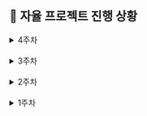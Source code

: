 ## 📆 자율 프로젝트 진행 상황

<details>
  <summary>4주차</summary>

### 🔖 11/06(수)

- [x] 간트 차트 및 지라 업데이트
- [x] 4시 컨설턴트 님 미팅
- [x] 사용자 인증 전체 관리 (ING)
- [x] AuthenticationScreen, AuthenticationViewModel 대실패

### 🔖 11/05(화)

- [x] 4주차 Jira 스프린트 이슈 작성
- [x] 간트 차트 및 지라 업데이트
- [x] 프로젝트 의존성 및 빌드 설정 추가
- [x] 프로젝트 전체에 Hilt, KAPT 추가
- [x] 모바일 build.gradle 설정
- [x] Hilt(종속성 주입 라이브러리), KAPT(어노테이션 플러그인), ViewModel 의존성 추가
- [x] MobileMainApplication 생성
- [x] 모바일 Manifest 앱 권한 설정
  - [x] 인터넷, 블루투스, 알림 권한
  - [x] 네트워크 상태 확인 권한
  - [x] HTTP 통신, wearable API 설정
- [x] WearOS 연동 설정 추가
- [x] MobileMainActivity 수정
- [x] Hilt 적용, Jetpack Compose 전환
- [x] Navigation Compose 화면 전환
- [x] Auth 플로우 기본 구조 구현
- [x] 사용자 인증 데이터 모델 작성
  - [x] User, UserAuth, Guardian
  - [x] Tokens, VerificationResponse
- [x] UserRepository 인터페이스 및 구현체 작성
- [x] UserLocalDataSource 인터페이스 및 구현체 작성
- [x] 사용자 정보 및 토큰 암호화 (EncryptedSharedPreferences)
- [x] 동기/비동기 나누어 인증 토큰 관리
- [x] NetworkUtils 네트워크 연결 상태 확인 유틸 생성
- [x] repository에서 API 호출 전 네트워크 상태 확인용 공통 메서드로 처리
- [x] build.gradle 의존성 추가
  - [x] Android Security
  - [x] Gson (직렬화/역직렬화)
  - [x] Retrofit, OKHttp
  - [x] Compose SystemUIController
- [x] 상태 바 시스템 UI 스타일링 (다크 모드)
- [x] Constants 파일에 네비게이션 경로 상수화
- [x] ApiConstants (서버 통신 관련 url, 타임아웃 설정 등)
- [x] NetworkModule에 DI 설정 (Retrofit, OKHttpClient, ApiService)
- [x] ApiService 메서드 작성 (사용자 인증 및 설정, 토큰 갱신 등)
- [x] ApiInterceptor
  - [x] 기본 헤더 추가
  - [x] 선택적 토큰 추가
  - [x] 토큰 갱신, 재시도
- [x] ApiErrorHandler 에러 처리
- [x] 데일리 KPT 회고

  - **Keep (잘해오고 있는 것들)**

                - BOM을 활용하여 Compose 버전들을 통합 관리함으로써 프로젝트 버전 호환성을 높였다.
                - 상태 바 시스템 UI 설정을 추가하여 다크 모드에 최적화된 스타일을 적용함으로써 시각적 일관성과 통일성을 높였다.
                - navController를 활용해 인증 완료 후 뒤로 가기 버튼을 눌러도 다시 돌아갈 수 없도록 백스택에서 제거하여, 불필요한 화면 이동을 방지하고 사용자 경험을 향상시켰다.
                - 각 데이터 모델(User, UserAuth, Guardian)을 역할에 맞게 분리하고, 필요한 메서드를 관련된 데이터 클래스 내부에 작성함으로써 코드의 응집도를 높였다.
                - API 관련 상수(ApiConstants)와 앱 전역 상수(Constants)를 구분하여 정보를 체계적으로 관리하고 응집도를 높였다.
                - NetworkUtils 파일을 생성해 Repository에서 API 요청 전 네트워크 연결 상태를 공통 메서드로 확인함으로써 네트워크 연결이 없을 경우 불필요한 API 호출을 방지하고 앱의 안정성을 강화했다.
                - EncryptedSharedPreferences를 사용해 민감한 개인 정보를 AES256 암호화 방식으로 안전하게 저장하여 보안을 강화했다.
                - ApiService, ApiConstants, ApiInterceptor, ApiErrorHandler, NetworkModule, NetworkUtils를 역할별로 분리해 서버와의 통신 및 에러 처리를 체계적으로 관리했다.
                - NetworkModule에서 Hilt 모듈을 통해 Retrofit과 OkHttpClient 설정을 분리하고, 의존성 주입을 활용하여 각 클래스가 직접 의존성을 관리하지 않도록 함으로써 결합도를 낮추고 객체 관리를 효율적으로 수행했다. 이를 통해 네트워크 요청을 효율적으로 관리하고 코드의 재사용성과 유지보수성을 높였다.
                - NetworkModule에서 만든 Retrofit 인터페이스를 사용해 ApiService에서 HTTP 통신을 명확하게 정의하고, 이를 통해 API 요청이 일관된 형식을 유지하게 하여 코드의 가독성을 향상시켰다.
                - OkHttpClient에 HttpLoggingInterceptor를 추가해 디버깅을 용이하게 하고, ApiInterceptor를 통해 모든 API 요청에 기본 헤더를 설정하여 코드의 일관성과 안정성을 강화했다.
                - ApiInterceptor를 사용해 토큰이 필요한 경우에만 액세스 토큰을 Authorization 헤더에 추가하며, 401 응답 시 토큰 갱신 및 요청 재시도를 구현해 인증 처리의 안정성을 높였다.
                - SharedPreferences에서 동기와 비동기 방식을 나누어 관리하여, 동기 방식의 호출만 지원하는 OkHttpClient 기반의 ApiInterceptor에서도 API 요청 시 필요한 토큰을 즉시 가져와 활용할 수 있도록 했다.

  - **Problem(문제되는 점들)**

            - 사용자 인증 부분이 하나씩 처리하면 될 줄 알았는데, 줄줄이 사탕으로 엮여 있어 파일 하나를 작업하려면 타고 타고 들어가서 죄다 연결되어 있다 보니 너무 헷갈린다. UI 제외하고는 전체 부분이 동시 작업 중이다. (마이페이지 설정 포함)
            - 생각보다 UI 고민할 시간이 없을 것 같다.
            - Kotlin의 모듈화된 아키텍처(데이터 모델, 레포지토리, 데이터 소스 등)를 이해하고 적응하는 데 어려움을 겪고 있다. 각 레이어 간의 상호작용 및 의존성 관리가 복잡하다.
            - API 관련 상수, 인터페이스, 구현체 등 다양한 구조를 나누어 관리하다 보니, 전체적인 흐름을 파악하는 데 시간이 소요되고, 새로운 기능을 추가할 때 더 많은 고려가 필요하다.
            - 슬슬 드론과 연결해야 할 때가 다가올 것 같은데 사용자 인증 과정에 머물러 있다.

  - **Try(새롭게 시도해볼 것들)**

            - 빠르게 사용자 인증 로직 마무리하고 UI 구현할 것
            - 드론 배정 요청 및 매칭 테스트 할 수 있도록 이번 주에 꼭 맵 부분 작업 시작할 것
            - 일정 관리가 중요해 질 것 같다. 시간을 더 많이 투자할 것
            - 세부 내용은 최대한 제거하고 핵심 위주로 작업할 것
            - 각 레이어와 모듈의 역할을 명확히 이해하기 위해 주석을 추가할 것
            - 복잡한 구조로 인해 디버깅이 어려워지는 것을 방지하기 위해, 주요 로직에 디버깅 로그를 추가하여 실행 흐름과 데이터 상태를 추적할 수 있도록 할 것

### 🔖 11/04(월)

- [x] 간트 차트 업데이트 및 일정 수정
- [x] 안드로이드 UI 툴킷 Jetpack Compose 의존성 설정
- [x] Navigation Compose 추가
- [x] MobileMainActivity에서 NavController 이용해 네비게이션 관리
- [x] Color, Typography, Shape 파일 작업
- [x] Theme에서 다크/라이트 모드 테마 생성
- [x] 레이아웃 생성 및 다크 모드 관리
- [x] 공통 Button 컴포넌트 작업 (타입 5가지)
- [x] 랜딩 페이지 UI
- [x] 본인 인증 Intro 페이지 UI
- [x] 데일리 KPT 회고

  - **Keep (잘해오고 있는 것들)**

            - 안드로이드 최신 UI 툴킷인 Jetpack Compose를 사용하여 간결하고 직관적으로 UI 구현 중이다.
            - UI, 로직, 네비게이션을 분리하여 각각의 책임을 명확하게 함으로써 코드의 가독성과 유지보수성을 높였다.
            - 색상(Color), 폰트(Typography), 박스 모양(Shape)을 각각의 파일로 구분해 설정하고, Theme 폴더에서 각각의 속성들을 합쳐 라이트/다크 테마를 생성했다.
            - 가독성을 고려하며 색상/배치/폰트 크기 등을 수정 중이다.
            - 공통 버튼 컴포넌트를 타입 별로 분류하고, 각각 라이트/다크 모드에 맞춰 재사용 용이 하도록 작업 중이다.

  - **Problem(문제되는 점들)**

            - 월요일인데 Jira 스프린트를 작성하지 않았다.
            - 안드로이드 UI 작업이 처음이다 보니 새로운 패턴에 익숙해지는 데 시간이 필요하다.
            - 한 번 스타일을 바꿀 때마다 변경 사항을 확인하려면 재시작하고 한참 기다려야 해서 작업이 더뎌진다.
            - 라이트/다크 모드 적용이 생각보다 까다롭다. 스타일을 맞춰 진행해야 하다 보니 제약 사항이 많다.
            - UI가 마음에 들지 않는데, 어떻게 해야 할 지 고민이다.

  - **Try(새롭게 시도해볼 것들)**

            - 내일 아침에 Jira 스프린트 등록부터 해야 겠다.
            - 개발 효율을 높이기 위해 Jetpack Compose에 미리 보기 기능, 실시간 수정 기능 등이 있다고 해서 찾아보려고 한다.
            - 우선 라이트/다크 모드 기준으로 간단한 UI 및 API/Websocket 작업부터 완료 한 뒤, 디자인 수정을 생각해 봐야 할 것 같다.
            - 시간을 좀 더 많이 투자해야 겠다.

</details>

<br/>

<details>
  <summary>3주차</summary>

### 🔖 11/01(금)

- [x] 간트 차트 업데이트 및 일정 수정
- [x] API 연동 규격서 검토 및 수정
  - [x] 유저
  - [x] 마이 페이지
  - [x] 경로
  - [x] 드론
- [x] 전체 프로젝트 파일 생성 및 주석 작성 (100% 완료)
  - [x] 주석: 역할 / 전반 로직 / 데이터 / 연동사항 등

### 🔖 10/31(목)

- [x] 갤럭시 가상기기(Phone Pixel 5) 생성
- [x] 모바일 디렉토리 구조 생성
  - [x] 안드로이드 아키텍처 기반 구조
  - [x] data / services / ui / utils
  - [x] data: model / repository / source
  - [x] source: local/ remote
  - [x] services: base / connection / sensor / location / alert
  - [x] ui: components / theme / landing / authentication / map / qr / mypage
- [x] 전체 프로젝트 파일 생성 및 주석 작성 (80% 완료)
  - [x] 주석: 역할 / 전반 로직 / 데이터 / 연동사항 등
- [x] 피그마 공통 컴포넌트 추출
- [x] 공통 컴포넌트 생성 및 타입별 구성
- [x] 데일리 KPT 회고

  - **Keep (잘해오고 있는 것들)**

        - 아침 데일리 스크럼으로 오늘 각자의 목표를 공유한 후, 소현님의 진두지휘 하에:heart_decoration: 랩업 스크럼으로 오늘의 진척도를 공유하는 시간을 가졌다.
        - 아침 시간에 한나님이 올려주신 watch 부분 커밋들을 대략적으로 훑어보며 흐름을 파악했다.
        - 간트 차트에서 남은 개발 일정 및 기간을 확인 하며 일정 관리를 하고 있다. 변경사항은 업데이트 했다.
        - API 연동 규격서를 기준으로 백엔드와 불필요 or 수정 필요 or 추가적으로 필요한 데이터 등을 빠르게 논의 후 반영했다.
        - 범용적으로 사용되는 갤럭시 해상도를 확인(s22, s23, s24 등 해당) 후 가상 기기를 생성했다.
        - watch 디렉토리 구조에 최대한 맞춰서 mobile 과의 연동/협업 시 수월할 수 있도록 디렉토리를 구성했다.
        - 피그마 구조 및 API 연동 규격서 데이터를 확인하면서 모바일 개발에 필요한 전체 파일을 안드로이드 아키텍처 권장 방식에 기반하여 구조화한 뒤 생성했다. 전체 흐름을 한 번에 크게 잡고 나니 조금은 방향이 보이는 것도 같다.
        - 추후 협업 시 용이하도록 모든 파일에 해당 파일이 담당하는 역할/전반적인 로직/param/property 등의 필요 데이터 및 연동 사항들을 주석으로 작성 중이다. (80% 완료)
        - 전체 피그마를 확인하면서 공통적으로 반복되는 컴포넌트들을 추출해내고, 공통 컴포넌트 내에서도 타입별로 활용할 수 있도록 구성했다.

  - **Problem(문제되는 점들)**

        - API 연동 규격서에 빠진 부분들이 있다.
        - 페이지 단위는 별로 없는 만큼 맵 내에 집중된 여러 로직들의 상태 관리가 주요 관건이 될 것 같다.
        - 공통 컴포넌트를 잘 활용하면 득, 잘못하면 독이 될 듯
        - Database와 DataResource의 차이에 대해 고민하느라 시간을 많이 보냈는데 아직도 잘 모르겠다. 데이터 연결 해봐야 알 듯
        - UI 구리다. 맵 UI는 대체 어떻게 해야 잘 뽑을 수 있는 것..?
        - 웹 소켓 초기 세팅은 해 본 적 없어서 살짝 걱정..
        - 워치와 서버(메인/앱)의 중간 다리로써 여기 저기 데이터 통신을 해야 하는데 이걸 잘 구분해서 관리해야 할 것 같다.

  - **Try(새롭게 시도해볼 것들)**

        - 파일 주석 작성 마무리
        - 폰트, 색상 부터 전체적인 UI 다시 고민할 것
        - 비교적 변동이 없는 데이터(ex. LocationRepository에서는 출발지/목적지 정보만 관리), 실시간 데이터(ex. 백그라운드 LocationService에서는 실시간 GPS 위치 추적 관리)를 잘 구분해서 작업할 것
        - 데이터 실시간 연동 및 상태 유지/업데이트가 잘 되는 지 확인하면서 작업할 것
        - 워치/메인 서버/앱 서버와 각각 주고 받는 데이터들에 대해 관심사를 잘 분리해 두고 작업할 것
        - API 연동 규격서 빠진 API들 작성
        - sketchfab 환불 잊지 말자..

### 🔖 10/30(수)

- [x] 간트 차트 템플릿 생성 및 일정 작성
- [x] 백엔드 아키텍처 공유
- [x] 안드로이드 스튜디오 학습

### 🔖 10/29(화)

- [x] 3주차 Jira 스프린트 작성
- [x] 10시 반 코치 님 미팅
- [x] 요구사항 명세서 수정
- [x] 피그마 와이어프레임 구체화
- [x] API 연동 규격서 작성
- [x] 브랜치 전략, 브랜치 네이밍 컨벤션 및 커밋 컨벤션 설정
- [x] 데일리 KPT 회고

  - **Keep (잘해오고 있는 것들)**

        - 필요한 교보재(DJI MINI 3)를 꼭 받아내겠다는 의지를 갖고 끝까지 강력 어필 예정이다.
        - API 연동 규격서를 바탕으로 메인 플로우(경로 설정 및 드론 매칭)를 논의 및 수정해 나가며 백/프 간 같은 흐름을 인지하고 있음을 공유했다.
        - 요구사항 명세서 내 '위험 감지' 부분을 기기 별(모바일/워치/드론)로 역할을 구분하여 재작성했다.
        - 팀원 간 전체 플로우를 시각적으로 이해하기 수월하게 피그마 와이어 프레임을 상황 별로 구분하여 재작업 완료했다.
        - 일관성 있는 프로젝트 관리를 위해 branch 전략, branch 네이밍 컨벤션, commit 컨벤션을 설정했다.

  - **Problem(문제되는 점들)**

        - 모든 팀원이 새로운 도전에 직면해 있다 보니, 예측/판단 하기 어렵고 헤매는 부분이 많다.
        - API 연동 규격서에 작성되지 않은 API 들이 일부 있다.
        - 지라가 본 목적대로 사용되지 못하고 '선 작업, 후 작성' 되고 있다.
        - 프로젝트 아키텍처가 복잡해 고민 중이다 보니, 흐름이나 기능 분배가 완료 되지 않아 간트 차트가 작성되지 않은 상태다.

  - **Try(새롭게 시도해볼 것들)**

        - 꾸준히 소통하고 모르는 건 공유하며 함께 해결해 나갈 것
        - 코틀린 학습과 병행하며 모바일 부분 프로젝트 기반 구축할 것
        - 지라는 무조건 월요일에 작성하자
        - 프로젝트 아키텍처를 1차적으로라도 확정 후, 기능 단위로 구분하여 간트 차트 작성할 것
        - 팀원들은 무좍건 잘 해낼 테니, 내 몫 만큼은 꼭 잘 해내자..

### 🔖 10/28(월)

- [x] 드론 가능 지역, 시간, 신청 방법, 필요 자격 등 서칭
- [x] 프로젝트 주제 확정 (안심 귀가 드론)
- [x] 프로젝트 계획서 작성 및 교보재 신청
- [x] 프로젝트 세부 기획 논의
- [x] 요구사항 명세서 작성
- [x] 피그마 대략적인 와이어프레임 작업
- [x] 데일리 KPT 회고

  - **Keep (잘해오고 있는 것들)**

        - 주말 간 프로젝트 주제 관련 회의를 진행했고, 각자 조사할 부분을 분담한 뒤 월요일 아침 빠르게 취합하여 프로젝트 진행 가능 여부를 판단 및 주제를 확정했다.
        - 확정된 주제(안심 귀가 드론)에 맞춰 새로운 프로젝트 계획서 작성 및 교보재 신청을 완료했다.
        - 팀원들이 다 함께 세부 기획을 논의한 뒤 역할을 나누어 프로젝트 아키텍처, 요구사항 명세서, 기능 명세서, 와이어 프레임 등 문서 작업을 빠르게 진행했다.
        - 안 될 것 같으면서도 뭔가 되는 것도 같은 신묘한 우리 팀..

  - **Problem(문제되는 점들)**

        - 프로젝트 일정 관리가 잘 안 되고 있다.
        - 새롭게 도전하는 부분(드론, 코틀린, 워치 등, ..)들이 많아 구현 가능성, 소요 기간 등 예측이 잘 안 되는 부분들이 있다.
        - 이러이러한 경우에~ 하는 가정 사항이 많다.
        - sketchfab 환불 문제

  - **Try(새롭게 시도해볼 것들)**

        - 지라, 간트 차트 등 잘 작성하면서 일정 관리를 해 나갈 것
        - 역할 배분을 잘 해야 할 것 (드론 / 앱 서버 / 중앙 서버 / AI 서버 / 모바일 / 갤럭시 워치)
        - 구현 가능 여부를 지속적으로 테스트 하면서 진행해야 할 것
        - 기술적으로 혹은 다른 방안으로 가정을 대체 할 수 있을 지 계속 고민할 것
        - sketchfab 돈 줄 때까지 물고 늘어지기

</details>

<br/>

<details>
  <summary>2주차</summary>

### 🔖 10/27(일)

- [x] 드론 주제 회의 - 안심 귀가 (3-6시)
- [x] 2주차 Jira 스프린트 작성

### 🔖 10/25(금)

- [x] PPT 수정 (애니메이션 + 아이폰 제거)
- [x] 자율 프로젝트 중간 발표
- [x] 3시 반 컨설턴트 님 미팅
- [x] 아이디어 회의 - 마인드 맵 작성
- [x] 10시까지 추가 근무.. 드론 주제 회의

### 🔖 10/24(목)

- [x] 요구사항 명세서 기반으로 논의 및 세부 기획 (실내 지도)
- [x] 3시 반 컨설턴트 님 미팅
- [x] 교보재 수령 (claude, sketchfab, leonardo AI)
- [x] 서비스 소개용 어플 mock-up 제작
- [x] 중간 발표용 PPT 제작 (완료)
- [x] 데일리 KPT 회고

  - **Keep (잘해오고 있는 것들)**

        - 컨님 피드백을 받고, 2주가 지난 시점임에도 팀원들과 새로운 주제를 생각해보기로 했다. 주제 선정에 지쳤음에도 다시 시작해보려는 팀원들의 열정과 도전 정신..
        - 기존 실내 지도 기획은 무산되었지만, 내일 중간 발표를 위해 팀원 모두 10시까지 남아 다함께 기존 기획을 마무리했다.
        - (실내 지도 기획) 팀원 다함께 요구 사항 명세서를 두고, 유저 시나리오를 그려보면서 변경된 세부 기획에 대해 논의 및 공유했다.

  - **Problem(문제되는 점들)**

        - 다시 시작된 기획 ㅎ
        - 월요일 전까지 주제를 확정해서 2차 교보재만큼은 주제에 걸맞게 제대로 신청해야 한다.
        - 드론.. 기술적 난관이 예상된다.
        - sketchfab 구독 결제 과정에서 실수가 생겼는데, 팀원들이 모두 함께 해결해야 한다

  - **Try(새롭게 시도해볼 것들)**

        - 주말 내로 주제 확정할 것
        - 교보재 선정 완료 할 것
        - sketchfab 결제 문제 해결
        - 드론 어떻게 해야 할 지.. 최대한 라이브러리를 활용하는 쪽으로 서칭해 볼 것

### 🔖 10/23(수)

- [x] 자율 프로젝트 주제 확정 (실내 지도)
- [x] 중간 발표용 PPT 제작
- [x] 데일리 KPT 회고

  - **Keep (잘해오고 있는 것들)**

        - 실내 지도로 주제를 확정했다.
        - 팀원들 모두가 스스로 무엇을 해야 할 지 파악하여 자연스럽게 분업이 잘 되었다. (기술 구현 방법 / 경쟁 서비스 실태 조사 / 주차 구역 데이터 API 테스트 시도 / PPT 제작 등)
        - 경쟁사(네이버, 카카오, 그로우맵스) 분석을 통해 기존 서비스들의 문제점을 도출해냄으로써 우리 서비스의 필요성과 목표를 명확히 찾을 수 있었다.
        - 다함께 플립을 두고 노션에 정리해가며 프로젝트의 첫 시작점부터 어떻게 풀어가야 할 지 논의하니까 조금 더 무엇을 해야 할 지의 방향성과 어떤 점이 생각보다 문제가 되는 지, 어떤 추가 고민 지점이 있고, 무슨 기능을 추가하게 될 여지가 있는 지 등 파악이 잘 되었다.
        - 필요한 데이터의 확보 가능성 위주로 주제를 확장(내가 주차한 구역 자동 기록 및 길 찾기 연동) 해보려는 시도를 했다. => 사업자 등록 필수 여부로 ㅃㅇ
        - 기술 스택 선정 과정에서 해보고 싶은 기술이 아닌, 우리 프로젝트에의 적합성을 기준으로 고려했다.

  - **Problem(문제되는 점들)**

        - 생각보다 과정 하나 하나 기술이 많이 들어가서, 고민 해야 할 부분이 많은 것 같다.
        - 네이버, 카카오에서도 제대로 못하고 있는 걸 보면 정말 쉽지는 않은 주제인 것 같다.

  - **Try(새롭게 시도해볼 것들)**

        - 앞으로도 지금 처럼만 다같이 함께 고민하고 활발하게 논의하는 과정이 잘 이루어지면 좋을 것 같다.
        - 모든 문제가 기술적 부분이니.. 수많은 고민과 논의가 필요하다..! 해결해내면 ..? 대박 네이버 카카오 뿌시는 거밍
        - 일정 관리가 잘 이루어져야 할 것 같다.

### 🔖 10/22(화)

- [x] 자율 프로젝트 주제 서칭 및 토의
- [x] 4시 컨설턴트 님 미팅 (주제 피드백)
- [x] 데일리 KPT 회고

  - **Keep (잘해오고 있는 것들)**

        - 주제를 찾을 때 어떤 사람들에게 어떠한 니즈가 있고, 어떻게 하면 그것을 충족시켜 줄 수 있을 지, 혹은 문제를 해결해줄 수 있을지를 계속 고민했다.
        - 서비스로써 하나라도 명확하게 가치 있을 만한 프로젝트가 무엇일 지를 고민했다.
        - 팀원들과 아이디어 회의를 할 때, 시간을 정해두고 주기적으로 상황을 공유해 가며 진행했다.

  - **Problem(문제되는 점들)**

        - 일단 없는 주제가 없고.. 해결해주고자 하는 확실한 목표 + 차별점 + 가치 있으면서도 + 실현 가능한 주제 찾기가 너무 어렵다.
        - 명확하게 이거다! 하고 꽂히는 주제가 없다.
        - 시간에 쫓겨 아무 주제나 선정하고 싶지는 않은데 이제는 결정해야만 한다..

  - **Try(새롭게 시도해볼 것들)**

        - 모르겠습니다 .. 기획.. 그거 대체 어떻게 하는 거조..
        - 기술 구현 가능성 위주로 찾아봐야 할 것 같다..

### 🔖 10/21(월)

- [x] 자율 프로젝트 주제 서칭 및 토의
- [x] 4시 컨설턴트 님 미팅 (주제 피드백)

</details>

<br/>

<details>
  <summary>1주차</summary>

### 🔖 10/18(금)

- [x] 필드 트립
  - [x] 코엑스 그린 비즈니스 워크 2024
  - [x] 삼성 갤럭시 플래그십 스토어
- [x] 자율 프로젝트 주제 서칭 및 토의

### 🔖 10/17(목)

- [x] 자율 프로젝트 주제 서칭 및 토의
- [x] 2시 컨설턴트 님 미팅 (주제 피드백)
- [x] 데일리 KPT 회고

  - **Keep (잘해오고 있는 것들)**

        - 주제 선정에 있어 '서비스'를 생각하며 팀원들과 논의중이다.
        - 현재까지는 문서화가 잘 이루어지고 있다.
        - 컨님의 조언을 받은 후 간트 차트 템플릿을 작성했다. 추후 주제가 정해지면 일정 관리를 위해 대략적으로라도 전체 일정을 리스트 업 해 볼 계획이다.

  - **Problem(문제되는 점들)**

        - 프로젝트 주제를 잡기가 어렵다.
        - 주제가 확정되지 않은 상태로 교보재부터 신청하다 보니, 새롭게 논의 중인 주제와 관련해 필요한 교보재가 달라져야 할 것 같아 걱정이다.
        - 그마저도 확정 주제가 아니다.

  - **Try(새롭게 시도해볼 것들)**

        - 주제 선정 무조건 1순위
        - 서비스로서의 가치, 교보재 활용, 로직 및 화면 구현의 적절한 배분을 고려하며 주제를 고민 및 구체화 해봐야겠다.

### 🔖 10/16(수)

- [x] 자율 프로젝트 주제 서칭 및 토의
- [x] 자율 프로젝트 계획서 및 교보재 신청
- [x] 데일리 KPT 회고

  - **Keep (잘해오고 있는 것들)**

        - 팀원들과 빠르게 의논하고 의사결정하여 일단 계획서를 제출했다.
        - 팀원들이 새로운 기술을 도입하는 것에 대해 도전적이다.

  - **Problem(문제되는 점들)**

        - 시간 제약이 있다 보니 주제에 관해 충분한 고려가 부족했다.
        - 교보재도 시간이 촉박하다 보니 다양한 툴들을 비교해보지 못하고 선정했다.

  - **Try(새롭게 시도해볼 것들)**

        - 자료조사는 미리미리..
        - VR, 갤럭시 링, 3D 에셋이 메인 교보재로 선정된 만큼 잘 활용할 수 있는 주제, 프로젝트 방향성을 잘 생각해 봐야겠다.

</details>
